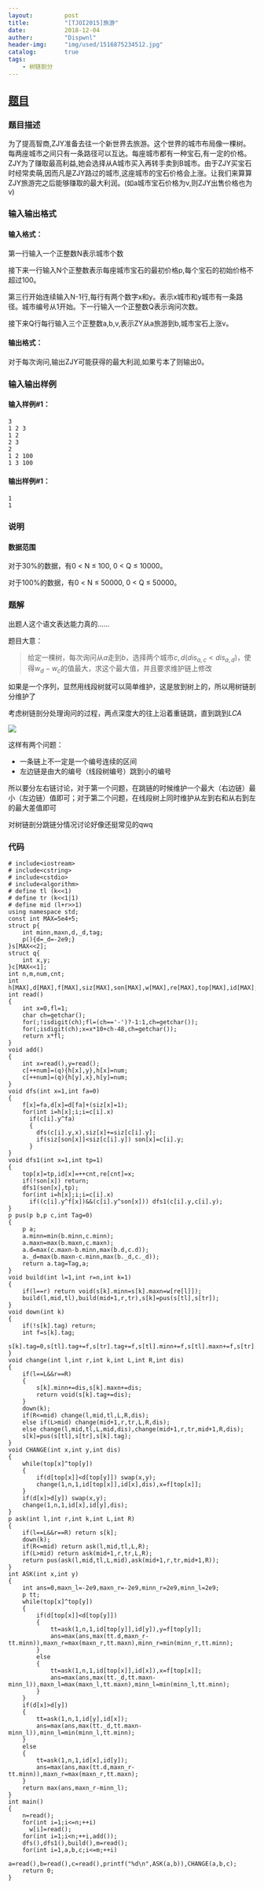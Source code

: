 ```yaml
---
layout:         post
title:          "[TJOI2015]旅游"
date:           2018-12-04
auther:         "Dispwnl"
header-img:     "img/used/1516875234512.jpg"
catalog:        true
tags:
    - 树链剖分
---
```

## [题目](https://www.luogu.org/problemnew/show/P3976)
### 题目描述
为了提高智商,ZJY准备去往一个新世界去旅游。这个世界的城市布局像一棵树。每两座城市之间只有一条路径可以互达。每座城市都有一种宝石,有一定的价格。ZJY为了赚取最高利益,她会选择从A城市买入再转手卖到B城市。由于ZJY买宝石时经常卖萌,因而凡是ZJY路过的城市,这座城市的宝石价格会上涨。让我们来算算ZJY旅游完之后能够赚取的最大利润。(如a城市宝石价格为v,则ZJY出售价格也为v)

### 输入输出格式
#### 输入格式：
第一行输入一个正整数N表示城市个数

接下来一行输入N个正整数表示每座城市宝石的最初价格p,每个宝石的初始价格不超过100。

第三行开始连续输入N-1行,每行有两个数字x和y。表示x城市和y城市有一条路径。城市编号从1开始。下一行输入一个正整数Q表示询问次数。

接下来Q行每行输入三个正整数a,b,v,表示ZY从a旅游到b,城市宝石上涨v。

#### 输出格式：
对于每次询问,输出ZJY可能获得的最大利润,如果亏本了则输出0。

### 输入输出样例
#### 输入样例#1： 
```
3
1 2 3
1 2
2 3
2
1 2 100
1 3 100
```
#### 输出样例#1： 
```
1
1
```
### 说明
#### 数据范围
对于30%的数据，有0 < N ≤ 100, 0 < Q ≤ 10000。

对于100%的数据，有0 < N ≤ 50000, 0 < Q ≤ 50000。

### 题解
出题人这个语文表达能力真的……

题目大意：

> 给定一棵树，每次询问从$a$走到$b$，选择两个城市$c,d(dis_{a,c}<dis_{a,d})$，使得$w_d-w_c$的值最大，求这个最大值，并且要求维护链上修改

如果是一个序列，显然用线段树就可以简单维护，这是放到树上的，所以用树链剖分维护了

考虑树链剖分处理询问的过程，两点深度大的往上沿着重链跳，直到跳到$LCA$

![](/img/study/travel1.png)

这样有两个问题：

- 一条链上不一定是一个编号连续的区间
- 左边链是由大的编号（线段树编号）跳到小的编号

所以要分左右链讨论，对于第一个问题，在跳链的时候维护一个最大（右边链）最小（左边链）值即可；对于第二个问题，在线段树上同时维护从左到右和从右到左的最大差值即可

对树链剖分跳链分情况讨论好像还挺常见的qwq

### 代码
```
# include<iostream>
# include<cstring>
# include<cstdio>
# include<algorithm>
# define tl (k<<1)
# define tr (k<<1|1)
# define mid (l+r>>1)
using namespace std;
const int MAX=5e4+5;
struct p{
    int minn,maxn,d,_d,tag;
    p(){d=_d=-2e9;}
}s[MAX<<2];
struct q{
    int x,y;
}c[MAX<<1];
int n,m,num,cnt;
int h[MAX],d[MAX],f[MAX],siz[MAX],son[MAX],w[MAX],re[MAX],top[MAX],id[MAX];
int read()
{
    int x=0,fl=1;
    char ch=getchar();
    for(;!isdigit(ch);fl=(ch=='-')?-1:1,ch=getchar());
    for(;isdigit(ch);x=x*10+ch-48,ch=getchar());
    return x*fl;
}
void add()
{
    int x=read(),y=read();
    c[++num]=(q){h[x],y},h[x]=num;
    c[++num]=(q){h[y],x},h[y]=num;
}
void dfs(int x=1,int fa=0)
{
    f[x]=fa,d[x]=d[fa]+(siz[x]=1);
    for(int i=h[x];i;i=c[i].x)
      if(c[i].y^fa)
      {
      	dfs(c[i].y,x),siz[x]+=siz[c[i].y];
      	if(siz[son[x]]<siz[c[i].y]) son[x]=c[i].y;
      }
}
void dfs1(int x=1,int tp=1)
{
    top[x]=tp,id[x]=++cnt,re[cnt]=x;
    if(!son[x]) return;
    dfs1(son[x],tp);
    for(int i=h[x];i;i=c[i].x)
      if((c[i].y^f[x])&&(c[i].y^son[x])) dfs1(c[i].y,c[i].y);
}
p pus(p b,p c,int Tag=0)
{
    p a;
    a.minn=min(b.minn,c.minn);
    a.maxn=max(b.maxn,c.maxn);
    a.d=max(c.maxn-b.minn,max(b.d,c.d));
    a._d=max(b.maxn-c.minn,max(b._d,c._d));
    return a.tag=Tag,a;
}
void build(int l=1,int r=n,int k=1)
{
    if(l==r) return void(s[k].minn=s[k].maxn=w[re[l]]);
    build(l,mid,tl),build(mid+1,r,tr),s[k]=pus(s[tl],s[tr]);
}
void down(int k)
{
    if(!s[k].tag) return;
    int f=s[k].tag;
    s[k].tag=0,s[tl].tag+=f,s[tr].tag+=f,s[tl].minn+=f,s[tl].maxn+=f,s[tr].minn+=f,s[tr].maxn+=f;
}
void change(int l,int r,int k,int L,int R,int dis)
{
    if(l==L&&r==R)
    {
        s[k].minn+=dis,s[k].maxn+=dis;
        return void(s[k].tag+=dis);
    }
    down(k);
    if(R<=mid) change(l,mid,tl,L,R,dis);
    else if(L>mid) change(mid+1,r,tr,L,R,dis);
    else change(l,mid,tl,L,mid,dis),change(mid+1,r,tr,mid+1,R,dis);
    s[k]=pus(s[tl],s[tr],s[k].tag);
}
void CHANGE(int x,int y,int dis)
{
    while(top[x]^top[y])
    {
        if(d[top[x]]<d[top[y]]) swap(x,y);
        change(1,n,1,id[top[x]],id[x],dis),x=f[top[x]];
    }
    if(d[x]>d[y]) swap(x,y);
    change(1,n,1,id[x],id[y],dis);
}
p ask(int l,int r,int k,int L,int R)
{
    if(l==L&&r==R) return s[k];
    down(k);
    if(R<=mid) return ask(l,mid,tl,L,R);
    if(L>mid) return ask(mid+1,r,tr,L,R);
    return pus(ask(l,mid,tl,L,mid),ask(mid+1,r,tr,mid+1,R));
}
int ASK(int x,int y)
{
    int ans=0,maxn_l=-2e9,maxn_r=-2e9,minn_r=2e9,minn_l=2e9;
    p tt;
    while(top[x]^top[y])
    {
        if(d[top[x]]<d[top[y]])
        {
            tt=ask(1,n,1,id[top[y]],id[y]),y=f[top[y]];
            ans=max(ans,max(tt.d,maxn_r-tt.minn)),maxn_r=max(maxn_r,tt.maxn),minn_r=min(minn_r,tt.minn);
        }
        else
        {
            tt=ask(1,n,1,id[top[x]],id[x]),x=f[top[x]];
            ans=max(ans,max(tt._d,tt.maxn-minn_l)),maxn_l=max(maxn_l,tt.maxn),minn_l=min(minn_l,tt.minn);
        }
    }
    if(d[x]>d[y])
    {
        tt=ask(1,n,1,id[y],id[x]);
        ans=max(ans,max(tt._d,tt.maxn-minn_l)),minn_l=min(minn_l,tt.minn);
    }
    else
    {
        tt=ask(1,n,1,id[x],id[y]);
        ans=max(ans,max(tt.d,maxn_r-tt.minn)),maxn_r=max(maxn_r,tt.maxn);
    }
    return max(ans,maxn_r-minn_l);
}
int main()
{
    n=read();
    for(int i=1;i<=n;++i)
      w[i]=read();
    for(int i=1;i<n;++i,add());
    dfs(),dfs1(),build(),m=read();
    for(int i=1,a,b,c;i<=m;++i)
      a=read(),b=read(),c=read(),printf("%d\n",ASK(a,b)),CHANGE(a,b,c);
    return 0;
}
```
